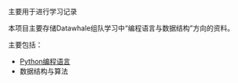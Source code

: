 主要用于进行学习记录

本项目主要存储Datawhale组队学习中“编程语言与数据结构”方向的资料。

主要包括：

- [Python编程语言](https://github.com/LuooChen/team-learning-program/tree/master/Python-Language)
- 数据结构与算法







